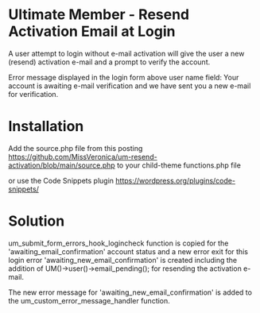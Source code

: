 # Ultimate Member - Resend Activation Email at Login
A user attempt to login without e-mail activation will give the user a new (resend) activation e-mail and a prompt to verify the account.

Error message displayed in the login form above user name field: Your account is awaiting e-mail verification and we have sent you a new e-mail for verification.

# Installation
Add the source.php file from this posting https://github.com/MissVeronica/um-resend-activation/blob/main/source.php to your child-theme functions.php file

or use the Code Snippets plugin https://wordpress.org/plugins/code-snippets/

# Solution
um_submit_form_errors_hook_logincheck function is copied for the 'awaiting_email_confirmation' account status and a new error exit for this login error 'awaiting_new_email_confirmation' is created including the addition of UM()->user()->email_pending(); for resending the activation e-mail.

The new error message for 'awaiting_new_email_confirmation' is added to the um_custom_error_message_handler function.
